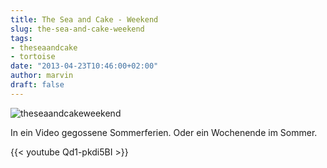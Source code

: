 ```yaml
---
title: The Sea and Cake - Weekend
slug: the-sea-and-cake-weekend
tags:
- theseaandcake
- tortoise
date: "2013-04-23T10:46:00+02:00"
author: marvin
draft: false
---
```

![theseaandcakeweekend](/images/theseaandcakeweekend.jpg)

In ein Video gegossene Sommerferien. Oder ein Wochenende im Sommer.

{{< youtube Qd1-pkdi5BI >}}